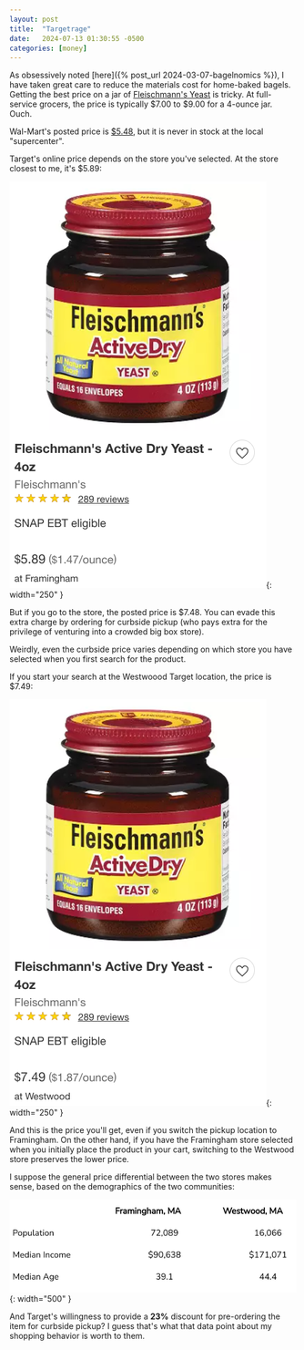 ```yaml
---
layout: post
title:  "Targetrage"
date:   2024-07-13 01:30:55 -0500
categories: [money]
---
```

As obsessively noted [here]({% post_url 2024-03-07-bagelnomics %}), I have taken great care to reduce the materials 
cost for home-baked bagels. Getting the best price on a jar of 
[Fleischmann's Yeast](https://www.fleischmannsyeast.com/product-page/#active-dry) is tricky.
At full-service grocers, the price is typically $7.00 to $9.00 for a 4-ounce jar. Ouch.

Wal-Mart's posted price is 
[$5.48](https://www.walmart.com/ip/Fleischmann-s-Active-Dry-Yeast-4-Oz/10306743?athbdg=L1200&from=/search), but it is never in stock at the local "supercenter".

Target's online price depends on the store you've selected. At the store closest to me, it's $5.89:

![low](/images/target-low.png){: width="250" }

But if you go to the store, the posted price is $7.48. You can evade this extra charge by ordering for curbside pickup 
(who pays extra for the privilege of venturing into a crowded big box store).

Weirdly, even the curbside price varies depending on which store you have selected when you first search for the product. 

If you start your search at the Westwoood Target location, the price is $7.49:

![low](/images/target-high.png){: width="250" }

And this is the price you'll get, even if you switch the pickup location to Framingham. On the other hand, if you have
the Framingham store selected when you initially place the product in your cart, switching to the Westwood store
preserves the lower price.

I suppose the general price differential between the two stores makes sense, based on the demographics of the two communities:

![demographics](/images/westwood-framingham.png){: width="500" }

And Target's willingness to provide a **23%** discount for pre-ordering the item for curbside pickup? I guess that's what that
data point about my shopping behavior is worth to them.

